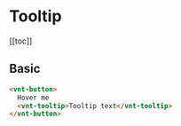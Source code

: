 # Tooltip

[[toc]]

## Basic

<tooltip-basic />

```html
<vnt-button>
  Hover me
  <vnt-tooltip>Tooltip text</vnt-tooltip>
</vnt-button>
```
